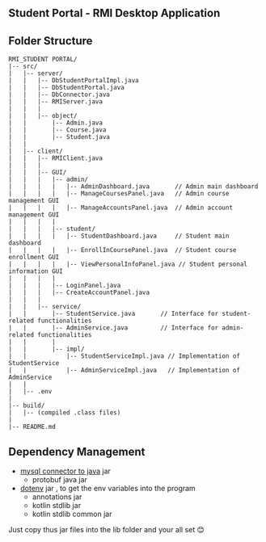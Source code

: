 ## Student Portal - RMI Desktop Application

## Folder Structure

    RMI_STUDENT PORTAL/
    |-- src/
    |   |-- server/
    |   |   |-- DbStudentPortalImpl.java
    |   |   |-- DbStudentPortal.java
    |   |   |-- DbConnector.java
    |   |   |-- RMIServer.java
    |   |   |
    |   |   |-- object/
    |   |       |-- Admin.java
    |   |       |-- Course.java
    |   |       |-- Student.java
    |   |
    |   |-- client/
    |   |   |-- RMIClient.java
    |   |   |
    |   |   |-- GUI/
    |   |   |   |-- admin/
    |   |   |   |   |-- AdminDashboard.java       // Admin main dashboard
    |   |   |   |   |-- ManageCoursesPanel.java   // Admin course management GUI
    |   |   |   |   |-- ManageAccountsPanel.java  // Admin account management GUI
    |   |   |   |
    |   |   |   |-- student/
    |   |   |   |   |-- StudentDashboard.java     // Student main dashboard
    |   |   |   |   |-- EnrollInCoursePanel.java  // Student course enrollment GUI
    |   |   |   |   |-- ViewPersonalInfoPanel.java // Student personal information GUI
    |   |   |   |
    |   |   |   |-- LoginPanel.java
    |   |   |   |-- CreateAccountPanel.java
    |   |   |
    |   |   |-- service/
    |   |       |-- StudentService.java       // Interface for student-related functionalities
    |   |       |-- AdminService.java         // Interface for admin-related functionalities
    |   |       |
    |   |       |-- impl/
    |   |           |-- StudentServiceImpl.java // Implementation of StudentService
    |   |           |-- AdminServiceImpl.java   // Implementation of AdminService
    |   |
    |   |-- .env
    |
    |-- build/
    |   |-- (compiled .class files)
    |
    |-- README.md

## Dependency Management

-   [mysql connector to java]() jar
    -   protobuf java jar
-   [dotenv](https://jar-download.com/artifact-search/java-dotenv) jar , to get the env variables into the program
    -   annotations jar
    -   kotlin stdlib jar
    -   kotlin stdlib common jar

Just copy thus jar files into the lib folder and your all set 😊
